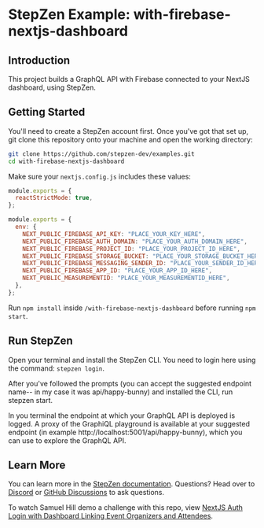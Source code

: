 # StepZen Example: with-firebase-nextjs-dashboard

## Introduction

This project builds a GraphQL API with Firebase connected to your NextJS dashboard, using StepZen.

## Getting Started

You'll need to create a StepZen account first. Once you've got that set up, git clone this repository onto your machine and open the working directory:

```bash
git clone https://github.com/stepzen-dev/examples.git
cd with-firebase-nextjs-dashboard
```

Make sure your `nextjs.config.js` includes these values:

```javascript
module.exports = {
  reactStrictMode: true,
};

module.exports = {
  env: {
    NEXT_PUBLIC_FIREBASE_API_KEY: "PLACE_YOUR_KEY_HERE",
    NEXT_PUBLIC_FIREBASE_AUTH_DOMAIN: "PLACE_YOUR_AUTH_DOMAIN_HERE",
    NEXT_PUBLIC_FIREBASE_PROJECT_ID: "PLACE_YOUR_PROJECT_ID_HERE",
    NEXT_PUBLIC_FIREBASE_STORAGE_BUCKET: "PLACE_YOUR_STORAGE_BUCKET_HERE",
    NEXT_PUBLIC_FIREBASE_MESSAGING_SENDER_ID: "PLACE_YOUR_SENDER_ID_HERE",
    NEXT_PUBLIC_FIREBASE_APP_ID: "PLACE_YOUR_APP_ID_HERE",
    NEXT_PUBLIC_MEASUREMENTID: "PLACE_YOUR_MEASUREMENTID_HERE",
  },
};
```

Run `npm install` inside `/with-firebase-nextjs-dashboard` before running `npm start`.

## Run StepZen

Open your terminal and install the StepZen CLI. You need to login here using the command: `stepzen login`.

After you've followed the prompts (you can accept the suggested endpoint name-- in my case it was api/happy-bunny) and installed the CLI, run stepzen start.

In you terminal the endpoint at which your GraphQL API is deployed is logged. A proxy of the GraphiQL playground is available at your suggested endpoint (in example http://localhost:5001/api/happy-bunny), which you can use to explore the GraphQL API.

## Learn More

You can learn more in the [StepZen documentation](https://stepzen.com/docs). Questions? Head over to [Discord](https://discord.com/invite/9k2VdPn2FR) or [GitHub Discussions](https://github.com/stepzen-dev/examples/discussions) to ask questions.

To watch Samuel Hill demo a challenge with this repo, view [NextJS Auth Login with Dashboard Linking Event Organizers and Attendees](https://www.youtube.com/watch?v=QcoMqivQ3wk).